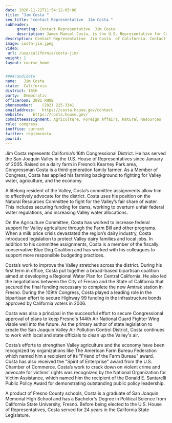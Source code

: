 ```yaml
---
date: 2020-11-22T11:54:12-05:00
title: "Jim Costa "
seo_title: "contact Representative  Jim Costa "
subheader:
     greeting: Contact Representative  Jim Costa  
     description: James Manuel Costa, is the U.S. Representative for California's 16th congressional district. Serving as a Democrat in Congress since 2013, he previously represented California's 20th congressional district from 2005 to 2013. The district includes most of Fresno.
description: Contact Representative  Jim Costa  of California. Contact information for Jim Costa  includes email address, phone number, and mailing address.
image: costa-jim.jpeg
video: 
 url: /usa/california/costa-jim/
weight: 1
layout: course_home


####candidate
name:	Jim Costa 
state:	California
district: 16th
party:	Democratic
officeroom:	2081 RHOB
phonenumber:	(202) 225-3341
emailaddress:	https://costa.house.gov/contact
website:	https://costa.house.gov/
committeeassignment: Agriculture, Foreign Affairs, Natural Resources
role: congress
inoffice: current
twitter: repjimcosta
powrid: 
---
```


Jim Costa represents California’s 16th Congressional District. He has served the San Joaquin Valley in the U.S. House of Representatives since January of 2005. Raised on a dairy farm in Fresno’s Kearney Park area, Congressman Costa is a third-generation family farmer. As a Member of Congress, Costa has applied his farming background to fighting for Valley water, agriculture, and the economy.

A lifelong resident of the Valley, Costa’s committee assignments allow him to effectively advocate for the district. Costa uses his position on the Natural Resources Committee to fight for the Valley’s fair share of water. This includes securing funding for dams, working to overturn unfair federal water regulations, and increasing Valley water allocations.

On the Agriculture Committee, Costa has worked to increase federal support for Valley agriculture through the Farm Bill and other programs. When a milk price crisis devastated the region’s dairy industry, Costa introduced legislation to protect Valley dairy families and local jobs. In addition to his committee assignments, Costa is a member of the fiscally conservative Blue Dog Coalition and has worked with his colleagues to support more responsible budgeting practices.

Costa’s work to improve the Valley stretches across the district. During his first term in office, Costa put together a broad-based bipartisan coalition aimed at developing a Regional Water Plan for Central California.  He also led the negotiations between the City of Fresno and the State of California that secured the final funding necessary to complete the new Amtrak station in Fresno.  During the 109th Congress, Costa played a leading role in the bipartisan effort to secure Highway 99 funding in the infrastructure bonds approved by California voters in 2006. 

Costa was also a principal in the successful effort to secure Congressional approval of plans to keep Fresno's 144th Air National Guard Fighter Wing viable well into the future.  As the primary author of state legislation to create the San Joaquin Valley Air Pollution Control District, Costa continues to work with local and state officials to clean up the Valley's air.

Costa’s efforts to strengthen Valley agriculture and the economy have been recognized by organizations like The American Farm Bureau Federation which named him a recipient of its "Friend of the Farm Bureau" award. Costa has also received the "Spirit of Enterprise" award from the U.S. Chamber of Commerce. Costa’s work to crack down on violent crime and advocate for victims’ rights was recognized by the National Organization for Victim Assistance, which named him the recipient of the Donald E. Santarelli Public Policy Award for demonstrating outstanding public policy leadership.

A product of Fresno County schools, Costa is a graduate of San Joaquin Memorial High School and has a Bachelor's Degree in Political Science from California State University, Fresno. Before being elected to the U.S. House of Representatives, Costa served for 24 years in the California State Legislature.